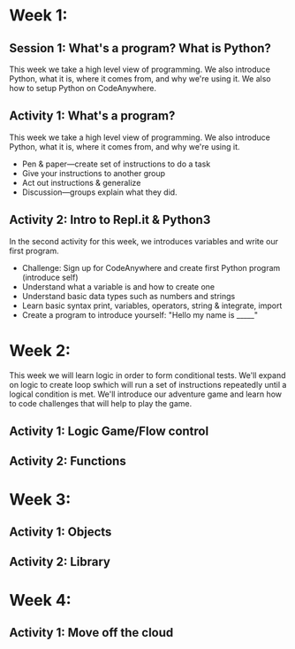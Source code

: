 # Week 1:

## Session 1: What's a program? What is Python?

This week we take a high level view of programming. We also introduce Python, what it is, where it comes from, and why we're using it. We also how to setup Python on CodeAnywhere.

## Activity 1: What's a program?

This week we take a high level view of programming. We also introduce Python, what it is, where it comes from, and why we're using it.

* Pen & paper—create set of instructions to do a task
* Give your instructions to another group
* Act out instructions & generalize
* Discussion—groups explain what they did.

## Activity 2: Intro to Repl.it & Python3

In the second activity for this week, we introduces variables and write our first program.

* Challenge: Sign up for CodeAnywhere and create first Python program \(introduce self\)
* Understand what a variable is and how to create one
* Understand basic data types such as numbers and strings
* Learn basic syntax print, variables, operators, string & integrate, import
* Create a program to introduce yourself: "Hello my name is \_\_\_\_\_"

# Week 2:

This week we will learn logic in order to form conditional tests.  We'll expand on logic to create loop swhich will run a set of instructions repeatedly until a logical condition is met.  We'll introduce our adventure game and learn how to code challenges that will help to play the game.

## Activity 1: Logic Game/Flow control

## Activity 2: Functions

# Week 3:

## Activity 1: Objects

## Activity 2: Library

# Week 4:

## Activity 1: Move off the cloud



